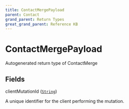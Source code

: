 ```yaml
---
title: ContactMergePayload
parent: Contact
grand_parent: Return Types
great_grand_parent: Reference KB
---
```


# ContactMergePayload

Autogenerated return type of ContactMerge

## Fields

<div class="field-entry ">
  <span id="client_mutation_id" class="field-name anchored">clientMutationId (<code><a href="/docs/reference_kb/scalar/string">String</a></code>)</span>

  <div class="description-wrapper">
   <p>A unique identifier for the client performing the mutation.</p>

  </div>
</div>


